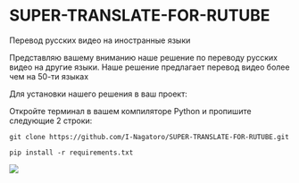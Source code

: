 # SUPER-TRANSLATE-FOR-RUTUBE
Перевод русских видео на иностранные языки

Представляю вашему вниманию наше решение по переводу русских видео на другие языки.
Наше решение предлагает перевод видео более чем на 50-ти языках

  Для установки нашего решения в ваш проект:
  
Откройте терминал в вашем компиляторе Python и пропишите следующие 2 строки:

```git clone https://github.com/I-Nagatoro/SUPER-TRANSLATE-FOR-RUTUBE.git```

```pip install -r requirements.txt```

![](https://www.myinstants.com/media/instants_images/tumblr_msu1lxl0ny1scncwdo1_500.gif)
